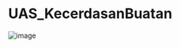 # UAS_KecerdasanBuatan

![image](https://github.com/Dhamargle/UAS_KecerdasanBuatan/assets/119828495/33374d8c-0258-45d9-921e-4292e77ac5f3)
